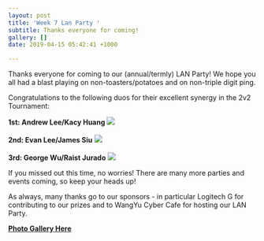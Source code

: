 ```yaml
---
layout: post
title: 'Week 7 Lan Party '
subtitle: Thanks everyone for coming!
gallery: []
date: 2019-04-15 05:42:41 +1000

---
```

Thanks everyone for coming to our (annual/termly) LAN Party! We hope you all had a blast playing on non-toasters/potatoes and on non-triple digit ping.

Congratulations to the following duos for their excellent synergy in the 2v2 Tournament:

**1st: Andrew Lee/Kacy Huang** ![](https://unswlolsoc.github.io/LoLSocWebpage/uploads/57447278_2287422237992240_5652502846474551296_o.jpg) <br><br> **2nd: Evan Lee/James Siu** ![](https://unswlolsoc.github.io/LoLSocWebpage/uploads/57377485_2287421524658978_5361215961141608448_o.jpg) <br><br> **3rd: George Wu/Raist Jurado** ![](https://unswlolsoc.github.io/LoLSocWebpage/uploads/56990293_2287421701325627_2229832292916789248_o.jpg)

If you missed out this time, no worries! There are many more parties and events coming, so keep your heads up! <br>

As always, many thanks go to our sponsors - in particular Logitech G for contributing to our prizes and to WangYu Cyber Cafe for hosting our LAN Party.

[**Photo Gallery Here**](https://www.facebook.com/pg/UNSWLoLSociety/photos/?tab=album&album_id=2287419874659143&__xts__%5B0%5D=68.ARBMWG3lgpQ8OsfgmxDFAmTp29dvYdGLbM2yVyWSTV90EU1WhJofehoRgSp5UacjnjR1DGhsLatSDjxZCE9fQCpKg-XOoSTWHO677DWISvy7I65lqgQO8Zm0pwG-rIwjpk6T9gXOxScXimsyWvZz24kF3ClCJ1DznKpXUme0wjZ9oONMTurhzbe1bekQg95SL9sIwPe0i9_9WkS0LuiaVWOGTAJK6fgbz8wjZE06gEMfkHqIBC6Jnk_WcMUAP5L0IkJtahddhuAAcbIhSMuVkJxGt3MCfGcfr96_9e6PFFjd5QyvBcyivmDxc1m2Kf77KXG9hBrTuOy6adq8LYfEDOT__ViiZQj0eYA-usHlIeOJ9fU0ZnnJYVI0J0mT8PxHpii2MJeMYC9xouyChueR-DI5uG1UxhwKxv1q_7gVhHh6EsBqC2ekOHPxqgw5DVavAwy2TZR1SbqznJG2Pqqy&__tn__=-UC-R "LAN Photos!")
